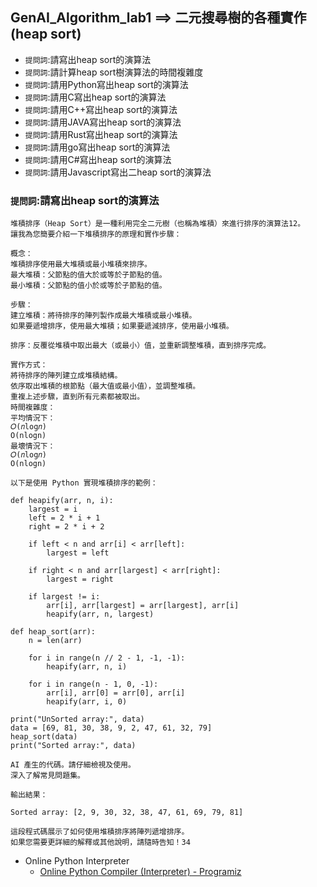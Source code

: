 ## GenAI_Algorithm_lab1 ==> 二元搜尋樹的各種實作(heap sort)
- `提問詞`:請寫出heap sort的演算法
- `提問詞`:請計算heap sort樹演算法的時間複雜度
- `提問詞`:請用Python寫出heap sort的演算法
- `提問詞`:請用C寫出heap sort的演算法
- `提問詞`:請用C++寫出heap sort的演算法
- `提問詞`:請用JAVA寫出heap sort的演算法
- `提問詞`:請用Rust寫出heap sort的演算法
- `提問詞`:請用go寫出heap sort的演算法
- `提問詞`:請用C#寫出heap sort的演算法
- `提問詞`:請用Javascript寫出二heap sort的演算法


### `提問詞`:請寫出heap sort的演算法
```
堆積排序（Heap Sort）是一種利用完全二元樹（也稱為堆積）來進行排序的演算法12。
讓我為您簡要介紹一下堆積排序的原理和實作步驟：

概念：
堆積排序使用最大堆積或最小堆積來排序。
最大堆積：父節點的值大於或等於子節點的值。
最小堆積：父節點的值小於或等於子節點的值。

步驟：
建立堆積：將待排序的陣列製作成最大堆積或最小堆積。
如果要遞增排序，使用最大堆積；如果要遞減排序，使用最小堆積。

排序：反覆從堆積中取出最大（或最小）值，並重新調整堆積，直到排序完成。

實作方式：
將待排序的陣列建立成堆積結構。
依序取出堆積的根節點（最大值或最小值），並調整堆積。
重複上述步驟，直到所有元素都被取出。
時間複雜度：
平均情況下：
𝑂(𝑛log𝑛)
O(nlogn)
最壞情況下：
𝑂(𝑛log𝑛)
O(nlogn)

以下是使用 Python 實現堆積排序的範例：

def heapify(arr, n, i):
    largest = i
    left = 2 * i + 1
    right = 2 * i + 2

    if left < n and arr[i] < arr[left]:
        largest = left

    if right < n and arr[largest] < arr[right]:
        largest = right

    if largest != i:
        arr[i], arr[largest] = arr[largest], arr[i]
        heapify(arr, n, largest)

def heap_sort(arr):
    n = len(arr)

    for i in range(n // 2 - 1, -1, -1):
        heapify(arr, n, i)

    for i in range(n - 1, 0, -1):
        arr[i], arr[0] = arr[0], arr[i]
        heapify(arr, i, 0)

print("UnSorted array:", data)
data = [69, 81, 30, 38, 9, 2, 47, 61, 32, 79]
heap_sort(data)
print("Sorted array:", data)

AI 產生的代碼。請仔細檢視及使用。
深入了解常見問題集。

輸出結果：

Sorted array: [2, 9, 30, 32, 38, 47, 61, 69, 79, 81]

這段程式碼展示了如何使用堆積排序將陣列遞增排序。
如果您需要更詳細的解釋或其他說明，請隨時告知！34
```
- Online Python Interpreter
  - [Online Python Compiler (Interpreter) - Programiz](https://www.programiz.com/python-programming/online-compiler/)
 

